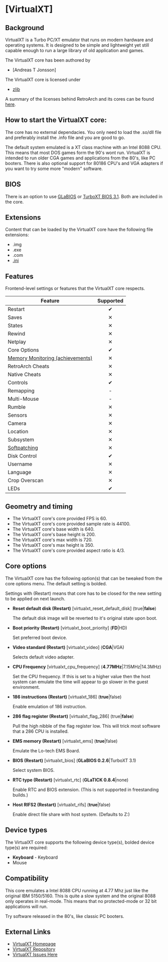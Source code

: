 # [VirtualXT]

## Background

VirtualXT is a Turbo PC/XT emulator that runs on modern hardware and operating systems. It is designed to be simple and lightweight yet still capable enough to run a large library of old application and games.

The VirtualXT core has been authored by

- [Andreas T Jonsson]

The VirtualXT core is licensed under

- [zlib](https://spdx.org/licenses/Zlib.html)

A summary of the licenses behind RetroArch and its cores can be found [here](../development/licenses.md).

## How to start the VirtualXT core:

The core has no external dependacies. You only need to load the .so/dll file and preferably install the .info file and you are good to go.

The default system emulated is a XT class machine with an Intel 8088 CPU. This means that most DOS games form the 90's wont run. VirtualXT is intended to run older CGA games and applications from the 80's, like PC booters.
There is also optional support for 80186 CPU's and VGA adapters if you want to try some more "modern" software.

## BIOS

There is an option to use [GLaBIOS](https://github.com/640-KB/GLaBIOS/) or [TurboXT BIOS 3.1](https://www.phatcode.net/downloads.php?id=101). Both are included in the core.

## Extensions

Content that can be loaded by the VirtualXT core have the following file extensions:

- .img
- .exe
- .com
- [.ini](https://raw.githubusercontent.com/virtualxt/virtualxt/refs/heads/develop/tools/config/basic.ini)

## Features

Frontend-level settings or features that the VirtualXT core respects.

| Feature           | Supported |
|-------------------|:---------:|
| Restart           | ✔         |
| Saves             | ✕         |
| States            | ✕         |
| Rewind            | ✕         |
| Netplay           | ✕         |
| Core Options      | ✔         |
| [Memory Monitoring (achievements)](../guides/memorymonitoring.md) | ✕         |
| RetroArch Cheats  | ✕         |
| Native Cheats     | ✕         |
| Controls          | ✔         |
| Remapping         | -         |
| Multi-Mouse       | -         |
| Rumble            | ✕         |
| Sensors           | ✕         |
| Camera            | ✕         |
| Location          | ✕         |
| Subsystem         | ✕         |
| [Softpatching](../guides/softpatching.md) | ✕         |
| Disk Control      | ✔         |
| Username          | ✕         |
| Language          | ✕         |
| Crop Overscan     | ✕         |
| LEDs              | ✔         |

## Geometry and timing

- The VirtualXT core's core provided FPS is 60.
- The VirtualXT core's core provided sample rate is 44100.
- The VirtualXT core's base width is 640.
- The VirtualXT core's base height is 200.
- The VirtualXT core's max width is 720.
- The VirtualXT core's max height is 350.
- The VirtualXT core's core provided aspect ratio is 4/3.

## Core options

The VirtualXT core has the following option(s) that can be tweaked from the core options menu. The default setting is bolded.

Settings with (Restart) means that core has to be closed for the new setting to be applied on next launch.

- **Reset default disk (Restart)** [virtualxt_reset_default_disk] (true|**false**)

	The default disk image will be reverted to it's original state upon boot.
	
- **Boot priority (Restart)** [virtualxt_boot_priority] (**FD**|HD)

	Set preferred boot device.

- **Video standard (Restart)** [virtualxt_video] (**CGA**|VGA)

	Selects default video adapter.

- **CPU Frequency** [virtualxt_cpu_frequency] (**4.77MHz**|7.15MHz|14.3MHz)

	Set the CPU frequency. If this is set to a higher value then the host system can emulate
	the time will appear to go slower in the guest environment.

- **186 instructions (Restart)** [virtualxt_186] (**true**|false)

	Enable emulation of 186 instruction.

- **286 flag register (Restart)** [virtualxt_flag_286] (true|**false**)

	Pull the high nibble of the flag register low. This will trick most software that a 286 CPU is installed.

- **EMS memory (Restart)** [virtualxt_ems] (**true**|false)

	Emulate the Lo-tech EMS Board.

- **BIOS (Restart)** [virtualxt_bios] (**GLaBIOS 0.2.6**|TurboXT 3.1)

	Select system BIOS.

- **RTC type (Restart)** [virtualxt_rtc] (**GLaTICK 0.8.4**|none)

	Enable RTC and BIOS extension. (This is not supported in freestanding builds.)

- **Host RIFS2 (Restart)** [virtualxt_rifs] (**true**|false)

	Enable direct file share with host system. (Defaults to Z:)

## Device types

The VirtualXT core supports the following device type(s), bolded device type(s) are required:

- **Keyboard** - Keyboard
- Mouse

## Compatibility

This core emulates a Intel 8088 CPU running at 4.77 Mhz just like the original IBM 5150/5160. This is quite a slow system and the original 8088 only operates in real-mode. This means that no protected-mode or 32 bit applications will run.

Try software released in the 80's, like classic PC booters.

## External Links

- [VirtualXT Homepage](https://virtualxt.org)
- [VirtualXT Repository](https://github.com/virtualxt/virtualxt)
- [VirtualXT Issues Here](https://github.com/virtualxt/virtualxt/issues)
